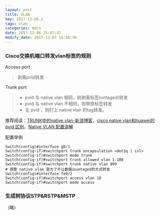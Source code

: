 ```yaml
---
layout: post
title: VLAN
key: 2017-12-06.2
tags: vlan
categories: mdcn
date: 2017-12-06 15:07:37
modify_date: 2017-12-07 16:56:30
---
```


### Cisco交换机端口转发vlan标签的规则

Access port

> 剥离pvid转发

Trunk port

> - pvid 与 native vlan 相同，则剥离标签(untaged)转发
> - pvid 与 native vlan 不相同，则带原标签转发
> - 无 pvid ，则打上 native vlan 的tag转发。

推荐阅读：[TRUNK中的native vlan-新浪博客](http://blog.sina.com.cn/s/blog_5234adf90100s4cx.html)，[cisco native vlan和huawei的pvid 区别](http://blog.sina.com.cn/s/blog_68b34afb0100iw9x.html)，[Native VLAN 配置讲解](http://blog.51cto.com/han1314xll/1157035)

配置举例

```shell
Switch(config)#interface g0/1
Switch(config-if)#switchport trunk encapsulation <dot1q | isl>
Switch(config-if)#switchport mode trunk
Switch(config-if)#switchport trunk allowed vlan 1-100
Switch(config-if)#switchport trunk native vlan 999
# 调整 native vlan 是为了不让数据以untaged的方式转发
Switch(config)#interface fe0/2
Switch(config-if)#switchport access vlan 10
Switch(config-if)#switchport mode access
```



### 生成树协议STP&RSTP&MSTP

（略）

